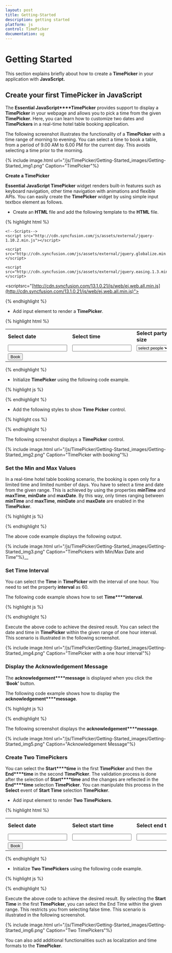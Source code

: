 ```yaml
---
layout: post
title: Getting-Started
description: getting started
platform: js
control: TimePicker
documentation: ug
---
```


# Getting Started

This section explains briefly about how to create a **TimePicker** in your application with **JavaScript.**

## Create your first TimePicker in JavaScript

The **Essential JavaScript****TimePicker** provides support to display a **TimePicker** in your webpage and allows you to pick a time from the given **TimePicker**. Here, you can learn how to customize two dates and **TimePickers** in a real-time hotel table booking application. 

The following screenshot illustrates the functionality of a **TimePicker** with a time range of morning to evening. You can select a time to book a table, from a period of 9.00 AM to 6.00 PM for the current day. This avoids selecting a time prior to the morning.

{% include image.html url="/js/TimePicker/Getting-Started_images/Getting-Started_img1.png" Caption="TimePicker"%}

**Create a TimePicker** 

**Essential JavaScript TimePicker** widget renders built-in features such as keyboard navigation, other time navigation with animations and flexible APIs. You can easily create the **TimePicker** widget by using simple input textbox element as follows.

* Create an **HTML** file and add the following template to the **HTML** file.

{% highlight html %}

<!DOCTYPE html>
<html>
<head>
<meta name="viewport" content="width=device-width, initial-scale=1.0" charset="utf-8"  />
    <!-- Style sheet for default theme (flat azure) -->
<linkhref="[http://cdn.syncfusion.com/13.1.0.21/js/web/flat-azure/ej.web.all.min.css](http://cdn.syncfusion.com/13.1.0.21/js/web/flat-azure/ej.web.all.min.css)"rel="stylesheet"/>

    <!--Scripts-->
    <script src="http://cdn.syncfusion.com/js/assets/external/jquery-1.10.2.min.js"></script>

    <script src="http://cdn.syncfusion.com/js/assets/external/jquery.globalize.min.js"> </script>

    <script src="http://cdn.syncfusion.com/js/assets/external/jquery.easing.1.3.min.js"></script>

<scriptsrc="[http://cdn.syncfusion.com/13.1.0.21/js/web/ej.web.all.min.js](http://cdn.syncfusion.com/13.1.0.21/js/web/ej.web.all.min.js)"></script>
    <!--Add custom scripts here -->
</head>
<body>
    <!-- add time picker element here -->
</body>
</html>



{% endhighlight %}



* Add input element to render a **TimePicker**.



{% highlight html %}

<table>
    <tr>
<td class="tdclass">Select date</td>
       <td class="tdclass">Select time</td>
<td class="tdclass">Select party size</td>
     </tr>
     <tr>
<td class="tdclass">
<span class="innerdp">
<input id="datepick" type="text" />
</span>
</td>
<td class="tdclass">
<span class="innerdp">
<input id="time" type="text" />
</span>
</td>
<td class="tdclass">
<span class="innerdp">
<select name="party_size">
<option name="party_size" value="default">select people</option>
<option name="party_size" value="5">5 people</option>
<option name="party_size" value="10">10 people</option>
<option name="party_size" value="15">15 people</option>
<option name="party_size" value="20">20 people</option>
</select>
</span>
</td>
   </tr>
   <tr>
   	<td class="tdclass">
<button class="book">Book</button>
</td>
   </tr>
</table>


{% endhighlight %}



* Initialize **TimePicker** using the following code example.



{% highlight js %}

<script type="text/javascript">
$(function () {
// document ready
// simple time picker creation
       $("#datepick").ejDatePicker();
       $("#time").ejTimePicker();
});
</script>


{% endhighlight %}



* Add the following styles to show **Time Picker** control.



{% highlight css %}

<style type="text/css" class="cssStyles">
        .tdclass
        {
            width: 200px;
            font-weight: bold;
        }
        .innerdp
        {
            display: inline-block;
        }
</style>



{% endhighlight %}



The following screenshot displays a **TimePicker** control.

{% include image.html url="/js/TimePicker/Getting-Started_images/Getting-Started_img2.png" Caption="TimePicker with booking"%}

### Set the Min and Max Values

In a real-time hotel table booking scenario, the booking is open only for a limited time and limited number of days. You have to select a time and date from the given range. This is achieved by using the properties **minTime** and **maxTime**, **minDate** and **maxDate**. By this way, only times ranging between **minTime** and **maxTime**, **minDate** and **maxDate** are enabled in the **TimePicker**.

{% highlight js %}

<script type="text/javascript">
var curdate = new Date();// mentions the current date.
var mintime = "9:00 AM"; // mentions the start time.
var maxtime = "6:00 PM"; // mentions the start time.
// the following code sets the date range to 30 days from the current date.
var rangeDate=new Date(curdate.getFullYear(), curdate.getMonth(), curdate.getDate() + 30);       
 $(function () {            
            // declaration
            $("#datepick").ejDatePicker({
                value: curdate, // the current date is used as default value
                minDate: curdate,// Default date as mindate.
                maxDate: rangeDate // 30 –days of interval from min date.
            });
            $("#time").ejTimePicker({
                minTime: mintime, // Start time as mintime.
                maxTime: maxtime // End time as maxtime.
            });  
      });
    </script>


{% endhighlight %}



The above code example displays the following output.

{% include image.html url="/js/TimePicker/Getting-Started_images/Getting-Started_img3.png" Caption="TimePickers with Min/Max Date and Time"%}__

### Set Time Interval

You can select the **Time** in **TimePicker** with the interval of one hour. You need to set the property **interval** as 60.

The following code example shows how to set **Time****interval**.

{% highlight js %}

<script type="text/javascript">
        var curdate = new Date();// mentions the current date.
var mintime = "9:00 AM"; // mentions the start time.
var maxtime = "6:00 PM"; // mentions the start time.
// the following code sets the date range to 30 days from the current date.
var rangeDate=new Date(curdate.getFullYear(), curdate.getMonth(), curdate.getDate() + 30);       
 $(function () {            
            // declaration
            $("#datepick").ejDatePicker({
                value: curdate, // the current date is used as default value
                minDate: curdate,// Default date as mindate.
                maxDate: rangeDate // 30 –days of interval from min date.
            });
            $("#time").ejTimePicker({
                minTime: mintime, // Start time as mintime.
                maxTime: maxtime, // End time as maxtime.
                interval: 60            
            });  
      });
</script>



{% endhighlight %}

Execute the above code to achieve the desired result. You can select the date and time in **TimePicker** within the given range of one hour interval. This scenario is illustrated in the following screenshot.



{% include image.html url="/js/TimePicker/Getting-Started_images/Getting-Started_img4.png" Caption="TimePicker with a one hour interval"%}

### Display the Acknowledgement Message

The **acknowledgement****message** is displayed when you click the ‘**Book’** button.

The following code example shows how to display the **acknowledgement****message**.

{% highlight js %}

<script type="text/javascript">
var curdate = new Date();// mentions the current date.
var mintime = "9:00 AM"; // mentions the start time.
var maxtime = "6:00 PM"; // mentions the start time.
// the following code sets the date range to 30 days from the current date.
var rangeDate=new Date(curdate.getFullYear(), curdate.getMonth(), curdate.getDate() + 30);       
 $(function () {            
            // declaration
            $("#datepick").ejDatePicker({
                value: curdate, // the current date is used as default value
                minDate: curdate,// Default date as mindate.
                maxDate: rangeDate // 30 –days of interval from min date.
            });
            $("#time").ejTimePicker({
                minTime: mintime, // Start time as mintime.
                maxTime: maxtime, // End time as maxtime.
                interval: 60            
            });  
      });
$(document).ready(function(){
$('.book').click(function(){
var a=$('#datepick').val();
var b=$('#time').val();
var c=$('select').val();
alert("You are booked the table with date "+a+" time "+b+ " Party_size is "+c);
});
_});_
</script>


{% endhighlight %}

The following screenshot displays the **acknowledgement****message**.

{% include image.html url="/js/TimePicker/Getting-Started_images/Getting-Started_img5.png" Caption="Acknowledgement Message"%}

### Create Two TimePickers

You can select the **Start****time** in the first **TimePicker** and then the **End****time** in the second **TimePicker**. The validation process is done after the selection of **Start****time** and the changes are reflected in the **End****time** selection **TimePicker**. You can manipulate this process in the **Select** event of **Start Time** selection **TimePicker**. 

* Add input element to render **Two TimePickers**.



{% highlight html %}

<table>
    <tr>
<td class="tdclass">Select date</td>
       <td class="tdclass">Select start time</td>
       <td class="tdclass">Select end time</td>
<td class="tdclass">Select party size</td>
     </tr>
     <tr>
<td class="tdclass">
<span class="innerdp">
<input id="datepick" type="text" />
</span>
</td>
<td class="tdclass">
<span class="innerdp">
<input id="time" type="text" />
</span>
</td>
<td class="tdclass">
<span class="innerdp">
<input id="timeend" type="text" />
</span>
</td>
<td class="tdclass">
<span class="innerdp">
<select name="party_size">
<option name="party_size" value="default">select people</option>
<option name="party_size" value="5">5 people</option>
<option name="party_size" value="10">10 people</option>
<option name="party_size" value="15">15 people</option>
<option name="party_size" value="20">20 people</option>
</select>
</span>
</td>
   </tr>
   <tr>
   	<td class="tdclass">
<button class="book">Book</button>
</td>
   </tr>
</table>


{% endhighlight %}



* Initialize **Two TimePickers** using the following code example.

{% highlight js %}


<script type="text/javascript">
var curdate = new Date();// mentions the current date.
var mintime = "9:00 AM"; // mentions the start time.
var maxtime = "6:00 PM"; // mentions the start time.
var minTimepicker;
// the following code sets the date range to 30 days from the current date.
var rangeDate=new Date(curdate.getFullYear(), curdate.getMonth(), curdate.getDate() + 30);       
 $(function () {            
            // declaration
            $("#datepick").ejDatePicker({
                value: curdate, // the current date is used as default value
                minDate: curdate,// Default date as mindate.
                maxDate: rangeDate // 30 –days of interval from min date.
            });
            $("#time").ejTimePicker({
                minTime: mintime, // Start time as mintime.
                maxTime: maxtime, // End time as maxtime.
                interval: 60,
                select: "selectedStartTime"            
            });
            $('#timeend').ejTimePicker({
minTime: mintime,
maxTime: maxtime,
interval: 60,
});
      });
function selectedStartTime (sender) {
     var selDate = sender.value; // mentions the selected time.
      minTimepicker = $("#timeend").data("ejTimePicker");// creating TimePicker object
      minTimepicker.setModel({ "minTime": selDate });// setting minTime property through setModel of TimePicker object.
 }
   $(document).ready(function(){
  	$('.book').click(function(){
var a=$('#datepick').val();
var b=$('#time').val();
var c=$('select').val();
alert("You are booked the table with date "+a+" time "+b+ " Party_size is "+c);
});
  });

</script>


{% endhighlight %}

Execute the above code to achieve the desired result. By selecting the **Start Time** in the first **TimePicker**, you can select the End Time within the given range. This restricts you from selecting false time. This scenario is illustrated in the following screenshot.

{% include image.html url="/js/TimePicker/Getting-Started_images/Getting-Started_img6.png" Caption="Two TimePickers"%}



You can also add additional functionalities such as localization and time formats to the **TimePicker**. 

